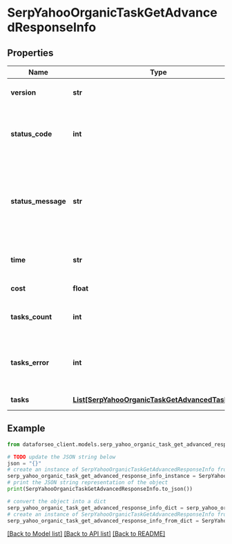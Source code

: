 # SerpYahooOrganicTaskGetAdvancedResponseInfo


## Properties

Name | Type | Description | Notes
------------ | ------------- | ------------- | -------------
**version** | **str** | the current version of the API | [optional] 
**status_code** | **int** | general status code you can find the full list of the response codes here | [optional] 
**status_message** | **str** | general informational message you can find the full list of general informational messages here | [optional] 
**time** | **str** | total execution time, seconds | [optional] 
**cost** | **float** | total tasks cost, USD | [optional] 
**tasks_count** | **int** | the number of tasks in the tasks array | [optional] 
**tasks_error** | **int** | the number of tasks in the tasks array returned with an error | [optional] 
**tasks** | [**List[SerpYahooOrganicTaskGetAdvancedTaskInfo]**](SerpYahooOrganicTaskGetAdvancedTaskInfo.md) | array of tasks | [optional] 

## Example

```python
from dataforseo_client.models.serp_yahoo_organic_task_get_advanced_response_info import SerpYahooOrganicTaskGetAdvancedResponseInfo

# TODO update the JSON string below
json = "{}"
# create an instance of SerpYahooOrganicTaskGetAdvancedResponseInfo from a JSON string
serp_yahoo_organic_task_get_advanced_response_info_instance = SerpYahooOrganicTaskGetAdvancedResponseInfo.from_json(json)
# print the JSON string representation of the object
print(SerpYahooOrganicTaskGetAdvancedResponseInfo.to_json())

# convert the object into a dict
serp_yahoo_organic_task_get_advanced_response_info_dict = serp_yahoo_organic_task_get_advanced_response_info_instance.to_dict()
# create an instance of SerpYahooOrganicTaskGetAdvancedResponseInfo from a dict
serp_yahoo_organic_task_get_advanced_response_info_from_dict = SerpYahooOrganicTaskGetAdvancedResponseInfo.from_dict(serp_yahoo_organic_task_get_advanced_response_info_dict)
```
[[Back to Model list]](../README.md#documentation-for-models) [[Back to API list]](../README.md#documentation-for-api-endpoints) [[Back to README]](../README.md)


